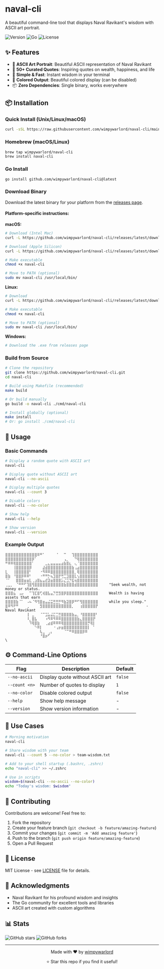 # naval-cli

A beautiful command-line tool that displays Naval Ravikant's wisdom with ASCII art portrait.

![Version](https://img.shields.io/badge/version-1.0.0-blue)
![Go](https://img.shields.io/badge/Go-1.20+-00ADD8?logo=go)
![License](https://img.shields.io/badge/license-MIT-green)

## ✨ Features

- 🎨 **ASCII Art Portrait**: Beautiful ASCII representation of Naval Ravikant
- 💬 **50+ Curated Quotes**: Inspiring quotes on wealth, happiness, and life
- 🎯 **Simple & Fast**: Instant wisdom in your terminal
- 🌈 **Colored Output**: Beautiful colored display (can be disabled)
- 📦 **Zero Dependencies**: Single binary, works everywhere

## 📦 Installation

### Quick Install (Unix/Linux/macOS)

```bash
curl -sSL https://raw.githubusercontent.com/wimpywarlord/naval-cli/main/scripts/install.sh | bash
```

### Homebrew (macOS/Linux)

```bash
brew tap wimpywarlord/naval-cli
brew install naval-cli
```

### Go Install

```bash
go install github.com/wimpywarlord/naval-cli@latest
```

### Download Binary

Download the latest binary for your platform from the [releases page](https://github.com/wimpywarlord/naval-cli/releases).

#### Platform-specific instructions:

**macOS:**
```bash
# Download (Intel Mac)
curl -L https://github.com/wimpywarlord/naval-cli/releases/latest/download/naval-cli-darwin-amd64 -o naval-cli

# Download (Apple Silicon)
curl -L https://github.com/wimpywarlord/naval-cli/releases/latest/download/naval-cli-darwin-arm64 -o naval-cli

# Make executable
chmod +x naval-cli

# Move to PATH (optional)
sudo mv naval-cli /usr/local/bin/
```

**Linux:**
```bash
# Download
curl -L https://github.com/wimpywarlord/naval-cli/releases/latest/download/naval-cli-linux-amd64 -o naval-cli

# Make executable
chmod +x naval-cli

# Move to PATH (optional)
sudo mv naval-cli /usr/local/bin/
```

**Windows:**
```powershell
# Download the .exe from releases page
```

### Build from Source

```bash
# Clone the repository
git clone https://github.com/wimpywarlord/naval-cli.git
cd naval-cli

# Build using Makefile (recommended)
make build

# Or build manually
go build -o naval-cli ./cmd/naval-cli

# Install globally (optional)
make install
# Or: go install ./cmd/naval-cli
```

## 🚀 Usage

### Basic Commands

```bash
# Display a random quote with ASCII art
naval-cli

# Display quote without ASCII art
naval-cli --no-ascii

# Display multiple quotes
naval-cli --count 3

# Disable colors
naval-cli --no-color

# Show help
naval-cli --help

# Show version
naval-cli --version
```

### Example Output

```
⣿⣿⣿⣿⣿⣿⣿⣿⣿⣿⣿⣿⠿⠛⠁⠀⠀⠀⠀⠈⠀⠀⠉⠀⠀⢹⣿⣿⣿⣿⣿⣿⣿⣿⣿
⣿⣿⣿⣿⣿⣿⣿⣿⣿⣿⡿⠁⠀⠀⠀⠀⠀⠀⠀⠀⠀⠀⢠⡀⠀⠀⠙⢿⣿⣿⣿⣿⣿⣿⣿
⠛⠿⠿⢿⣿⣿⣿⣿⣿⣿⠁⠀⠀⠀⠀⣀⣄⣤⣤⣤⣤⣴⣷⣿⣆⠀⢄⠈⣿⣿⣿⣿⣿⣿⣿
⠀⠀⠀⢸⣿⣿⣿⣿⣿⡿⠀⠀⠀⠀⣼⣾⣿⣿⣿⣿⣿⣿⣿⣿⣿⣷⢠⣴⣿⣿⣿⣿⣿⣿⣿
⣇⠀⠀⢸⣿⣿⣿⣿⣿⠃⠀⠀⠀⠐⠻⠿⠿⣿⣿⣿⣿⣿⣿⣿⣿⣿⡀⢿⣿⣿⣿⣿⣿⣿⣿
⣿⣷⠀⠘⣿⣿⡿⠿⠿⠃⠀⠀⠀⠐⠛⠛⡓⢦⣹⣿⡟⢛⣉⣹⣿⣿⣇⢢⣿⣿⣿⣿⣿⣿⣿
⠈⠁⠀⠀⣿⣿⣿⣶⣶⣇⢀⣰⣿⣦⣤⣞⣽⣶⣿⣿⣿⡥⣌⣩⡙⣯⢶⣿⣿⣿⣿⣿⣿⣿⣿
⢀⣀⡀⠀⠈⠛⠛⠋⢹⣿⢻⣿⣿⣿⣿⣿⣿⣿⣿⣿⣿⣿⣷⣿⣿⣿⣾⣿⣿⣿⣿⣿⣿⣿⣿     "Seek wealth, not money or status.
⣿⣿⣿⣦⠀⢠⡤⠀⠀⠉⢹⣏⣿⢋⢾⣿⣧⣤⡙⣛⣻⣿⡿⣿⣿⣿⣿⣿⣿⣿⣿⣿⣿⣿⣿     Wealth is having assets that earn
⣿⣿⣿⣿⣷⠈⠁⠀⠠⠦⠈⠻⢻⣿⣶⣤⣬⣭⣛⣛⡛⠻⣷⣽⣿⡿⠛⠋⢻⣿⣿⣿⣿⣿⣿     while you sleep."
⣿⠿⠻⠟⠛⠀⠀⠀⢀⠀⠀⠀⠀⣻⣿⣿⣿⣿⣿⣿⣿⣿⣿⣿⣿⡀⠀⠀⢰⣿⣿⣿⣿⣿⡟                      - Naval Ravikant
⠀⠀⠀⠀⠀⠀⠀⠀⢸⠀⣀⠀⠀⠈⠉⣩⣥⣬⣍⣉⣛⣿⣿⣿⣿⣷⣤⡀⠘⣿⣿⣿⣿⣿⠃
⠀⠀⠀⠀⠀⠀⠀⠀⠸⡀⣿⣧⠀⠀⠀⠰⠻⠿⠻⠿⠿⣿⣿⣿⣿⣿⣿⣷⣄⣿⣿⣿⣿⡟⠀
⠀⠀⠀⠀⠀⠀⠀⠀⠀⠹⢿⣿⣷⠀⠀⢀⣴⣾⠿⠿⠿⢿⣿⣿⣿⣿⣿⣿⣿⣿⣿⡛⢿⡇⠀
⠀⠀⠀⠀⠀⠀⠀⠀⠀⠀⠀⠑⠿⡇⠀⠀⠀⠀⠐⢠⡶⣶⣿⣿⣿⣿⣿⣿⣿⣿⣿⡇⠀⠁⠀
⠀⠀⠀⠀⠀⠀⠀⠀⠀⠀⠀⠀⠀⢧⣀⠀⢀⡄⠀⠀⠀⠀⠈⠉⠛⠿⣿⣿⣿⡿⠿⠀⠀⠀⠀
⠀⠀⠀⠀⠀⠀⠀⠀⠀⠀⠀⠀⠀⠘⣿⡶⠋⠀⠀⠀⠀⠀⠀⠀⠀⠀⠀⠀⠀⠀⠀⠀⠀⠀⠀
\                  
```

## ⚙️ Command-Line Options

| Flag | Description | Default |
|------|-------------|---------|
| `--no-ascii` | Display quote without ASCII art | `false` |
| `--count <n>` | Number of quotes to display | `1` |
| `--no-color` | Disable colored output | `false` |
| `--help` | Show help message | - |
| `--version` | Show version information | - |

## 🎯 Use Cases

```bash
# Morning motivation
naval-cli

# Share wisdom with your team
naval-cli --count 5 --no-color > team-wisdom.txt

# Add to your shell startup (.bashrc, .zshrc)
echo "naval-cli" >> ~/.zshrc

# Use in scripts
wisdom=$(naval-cli --no-ascii --no-color)
echo "Today's wisdom: $wisdom"
```

## 🤝 Contributing

Contributions are welcome! Feel free to:

1. Fork the repository
2. Create your feature branch (`git checkout -b feature/amazing-feature`)
3. Commit your changes (`git commit -m 'Add amazing feature'`)
4. Push to the branch (`git push origin feature/amazing-feature`)
5. Open a Pull Request

## 📝 License

MIT License - see [LICENSE](LICENSE) file for details.

## 🙏 Acknowledgments

- Naval Ravikant for his profound wisdom and insights
- The Go community for excellent tools and libraries
- ASCII art created with custom algorithms

## 📊 Stats

![GitHub stars](https://img.shields.io/github/stars/wimpywarlord/naval-cli?style=social)
![GitHub forks](https://img.shields.io/github/forks/wimpywarlord/naval-cli?style=social)

---

<p align="center">Made with ❤️ by <a href="https://github.com/wimpywarlord">wimpywarlord</a></p>
<p align="center">⭐ Star this repo if you find it useful!</p>